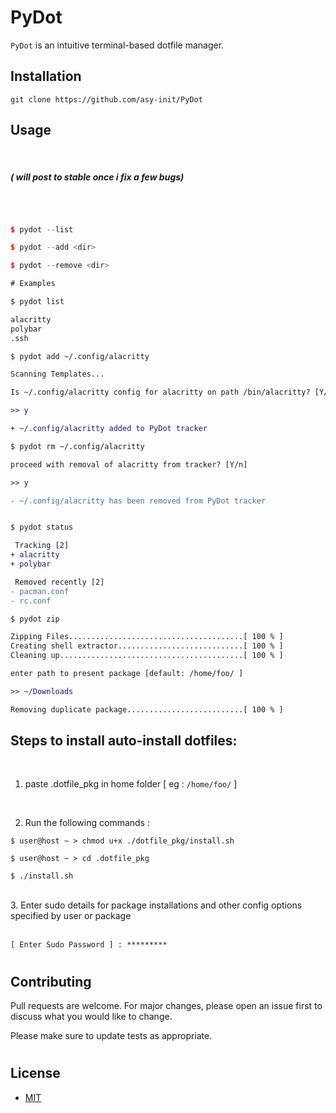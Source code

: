 # PyDot

`PyDot` is an intuitive terminal-based dotfile manager.

## Installation

```
git clone https://github.com/asy-init/PyDot
```

## Usage
<br>

##### ( will post to stable once i fix a few bugs)
<br>


```cpp

$ pydot --list

$ pydot --add <dir>

$ pydot --remove <dir>

```
```diff
# Examples

$ pydot list

alacritty
polybar
.ssh

$ pydot add ~/.config/alacritty

Scanning Templates...

Is ~/.config/alacritty config for alacritty on path /bin/alacritty? [Y/n]

>> y

+ ~/.config/alacritty added to PyDot tracker

$ pydot rm ~/.config/alacritty

proceed with removal of alacritty from tracker? [Y/n]

>> y

- ~/.config/alacritty has been removed from PyDot tracker


$ pydot status

 Tracking [2]
+ alacritty
+ polybar

 Removed recently [2]
- pacman.conf
- rc.conf

$ pydot zip

Zipping Files.......................................[ 100 % ]
Creating shell extractor............................[ 100 % ]
Cleaning up.........................................[ 100 % ]

enter path to present package [default: /home/foo/ ]

>> ~/Downloads

Removing duplicate package..........................[ 100 % ]

```

## Steps to install auto-install dotfiles:
<br>

 1. paste .dotfile_pkg in home folder [ eg : `/home/foo/` ]
<br>

 2. Run the following commands :
 ```shell
 $ user@host ~ > chmod u+x ./dotfile_pkg/install.sh

 $ user@host ~ > cd .dotfile_pkg

 $ ./install.sh
 ```
<br>
3.  Enter sudo details for package installations and other config options specified by user or package
<br>
<br>

```
[ Enter Sudo Password ] : *********
```

#
## Contributing
Pull requests are welcome. For major changes, please open an issue first to discuss what you would like to change.

Please make sure to update tests as appropriate.
#
## License
- [MIT](https:github.com/asy-init/PyDot/blob/stable/LICENSE)